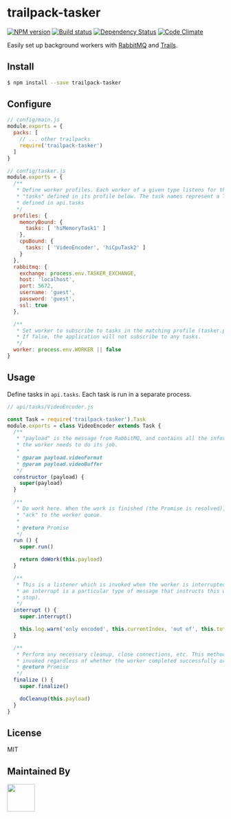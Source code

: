 # trailpack-tasker

[![NPM version][npm-image]][npm-url]
[![Build status][ci-image]][ci-url]
[![Dependency Status][daviddm-image]][daviddm-url]
[![Code Climate][codeclimate-image]][codeclimate-url]

Easily set up background workers with [RabbitMQ](https://www.rabbitmq.com/) and [Trails](http://trailsjs.io).

## Install

```sh
$ npm install --save trailpack-tasker
```

## Configure

```js
// config/main.js
module.exports = {
  packs: [
    // ... other trailpacks
    require('trailpack-tasker')
  ]
}
```

```js
// config/tasker.js
module.exports = {
  /**
   * Define worker profiles. Each worker of a given type listens for the
   * "tasks" defined in its profile below. The task names represent a Task
   * defined in api.tasks
   */
  profiles: {
    memoryBound: {
      tasks: [ 'hiMemoryTask1' ]
    },
    cpuBound: {
      tasks: [ 'VideoEncoder', 'hiCpuTask2' ]
    }
  },
  rabbitmq: {
    exchange: process.env.TASKER_EXCHANGE,
    host: 'localhost',
    port: 5672,
    username: 'guest',
    password: 'guest',
    ssl: true
  },

  /**
   * Set worker to subscribe to tasks in the matching profile (tasker.profiles).
   * If false, the application will not subscribe to any tasks.
   */
  worker: process.env.WORKER || false
}
```

## Usage

Define tasks in `api.tasks`. Each task is run in a separate process.

```js
// api/tasks/VideoEncoder.js

const Task = require('trailpack-tasker').Task
module.exports = class VideoEncoder extends Task {
  /**
   * "payload" is the message from RabbitMQ, and contains all the information
   * the worker needs to do its job.
   *
   * @param payload.videoFormat
   * @param payload.videoBuffer
   */
  constructor (payload) {
    super(payload)
  }

  /**
   * Do work here. When the work is finished (the Promise is resolved), send
   * "ack" to the worker queue.
   *
   * @return Promise
   */
  run () {
    super.run()

    return doWork(this.payload)
  }

  /**
   * This is a listener which is invoked when the worker is interrupted (specifically,
   * an interrupt is a particular type of message that instructs this worker to
   * stop).
   */
  interrupt () {
    super.interrupt()

    this.log.warn('only encoded', this.currentIndex, 'out of', this.totalItems, 'frames')
  }

  /**
   * Perform any necessary cleanup, close connections, etc. This method will be
   * invoked regardless of whether the worker completed successfully or not.
   * @return Promise
   */
  finalize () {
    super.finalize()

    doCleanup(this.payload)
  }
}
```

## License
MIT

## Maintained By
[<img src='http://i.imgur.com/Y03Jgmf.png' height='64px'>](https://langa.io)

[npm-image]: https://img.shields.io/npm/v/trailpack-tasker.svg?style=flat-square
[npm-url]: https://npmjs.org/package/trailpack-tasker
[ci-image]: https://img.shields.io/travis/langateam/trailpack-tasker/master.svg?style=flat-square
[ci-url]: https://travis-ci.org/langateam/trailpack-tasker
[daviddm-image]: http://img.shields.io/david/langateam/trailpack-tasker.svg?style=flat-square
[daviddm-url]: https://david-dm.org/langateam/trailpack-tasker
[codeclimate-image]: https://img.shields.io/codeclimate/github/langateam/trailpack-tasker.svg?style=flat-square
[codeclimate-url]: https://codeclimate.com/github/langateam/trailpack-tasker


